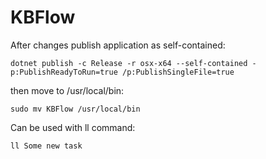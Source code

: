 # KBFlow
After changes publish application as self-contained:

```
dotnet publish -c Release -r osx-x64 --self-contained -p:PublishReadyToRun=true /p:PublishSingleFile=true
```

then move to /usr/local/bin:

```
sudo mv KBFlow /usr/local/bin
```

Can be used with ll command:
```
ll Some new task
```
